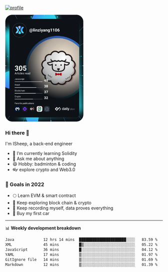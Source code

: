 [![profile](http://img.codelin.xyz/hello-im-isheep.svg)](https://www.calligrapher.ai/)

<a href="https://app.daily.dev/linziyang1106"><img src="/devcard.png" width="250" alt="ISheep's Dev Card"/></a>

### Hi there 🐏

I'm ISheep, a back-end engineer

- 🔭 I’m currently learning Solidity
- 💬 Ask me about anything
- 😄 Hobby: badminton & coding
- 👓 explore crypto and Web3.0

### 🚀 Goals in 2022
+ 🌕 Learn EVM & smart contract
+ 🤔 Keep exploring block chain & crypto
+ 🐏 Keep recording myself, data proves everything
+ 🚗 Buy my first car

-------

📊 **Weekly development breakdown**
<!--START_SECTION:waka-->

```text
Java             12 hrs 14 mins  █████████████████████░░░░   83.59 %
XML              45 mins         █▒░░░░░░░░░░░░░░░░░░░░░░░   05.22 %
JavaScript       36 mins         █░░░░░░░░░░░░░░░░░░░░░░░░   04.12 %
YAML             17 mins         ▒░░░░░░░░░░░░░░░░░░░░░░░░   01.97 %
GitIgnore file   14 mins         ▒░░░░░░░░░░░░░░░░░░░░░░░░   01.69 %
Markdown         12 mins         ▒░░░░░░░░░░░░░░░░░░░░░░░░   01.39 %
```

<!--END_SECTION:waka-->

